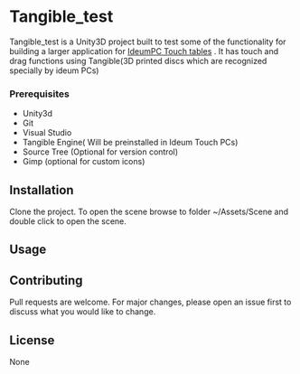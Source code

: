 # Tangible_test

Tangible_test is a Unity3D project built to test some of the functionality for building a larger application for [IdeumPC Touch tables](https://ideum.com/products) . It has touch and drag functions using Tangible(3D printed discs which are recognized specially by ideum PCs)

### Prerequisites

*	Unity3d
*	Git
*	Visual Studio
*	Tangible Engine( Will be preinstalled in Ideum Touch PCs)
*	Source Tree (Optional for version control)
*	Gimp (optional for custom icons)

## Installation

Clone the project.
To open the scene browse to folder ~/Assets/Scene  and double click to open the scene. 

## Usage


## Contributing
Pull requests are welcome. For major changes, please open an issue first to discuss what you would like to change.

## License
None